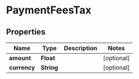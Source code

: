 

# PaymentFeesTax


## Properties

| Name | Type | Description | Notes |
|------------ | ------------- | ------------- | -------------|
|**amount** | **Float** |  |  [optional] |
|**currency** | **String** |  |  [optional] |



